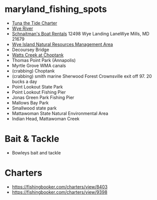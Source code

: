 # maryland_fishing_spots
- [Tuna the Tide Charter](http://exploredelmarva.com/crabbing.htm)
- [Wye River](https://en.wikipedia.org/wiki/Wye_River_(Maryland)) 
- [Schnaitman's Boat Rentals](http://schnaitmansboat.com/) 12498 Wye Landing LaneWye Mills, MD 21679
- [Wye Island Natural Resources Management Area](http://dnr.maryland.gov/publiclands/Pages/eastern/WyeIsland/Fishing-Boating.aspx)
- Decoursey Bridge
- [Watts Creek at Choptank](https://dnr.maryland.gov/publiclands/Pages/eastern/Martinak/Fishing-Boating.aspx) 
- Thomas Point Park (Annapolis)
- Myrtle Grove WMA canals
- (crabbing) Choptank
- (crabbing) smith marine Sherwood Forest Crownsville exit off 97. 20 bucks a day
- Point Lookout State Park
- Point Lookout Fishing Pier
- Jonas Green Park Fishing Pier
- Mallows Bay Park
- Smallwood state park
- Mattawoman State Natural Environmental Area
- Indian Head, Mattawoman Creek

# Bait & Tackle
- Bowleys bait and tackle

# Charters
- https://fishingbooker.com/charters/view/8403
- https://fishingbooker.com/charters/view/9398
